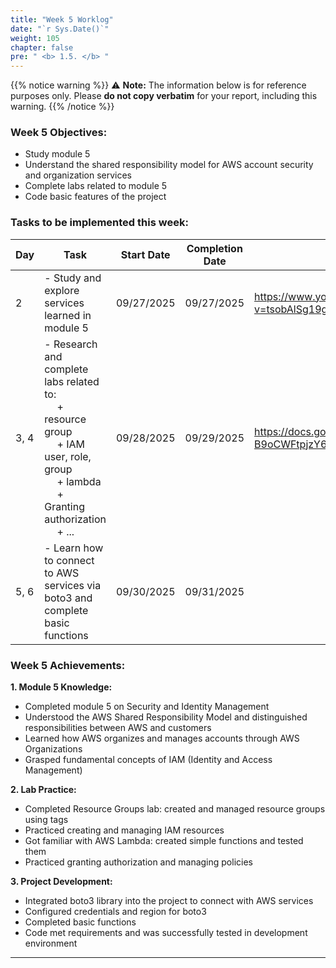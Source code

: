 ```yaml
---
title: "Week 5 Worklog"
date: "`r Sys.Date()`"
weight: 105
chapter: false
pre: " <b> 1.5. </b> "
---
```

{{% notice warning %}}
⚠️ **Note:** The information below is for reference purposes only. Please **do not copy verbatim** for your report, including this warning.
{{% /notice %}}


### Week 5 Objectives:

* Study module 5
* Understand the shared responsibility model for AWS account security and organization services
* Complete labs related to module 5
* Code basic features of the project

### Tasks to be implemented this week:
| Day  | Task                                                                                                                                                                                  | Start Date | Completion Date | Resources                          |
|------|---------------------------------------------------------------------------------------------------------------------------------------------------------------------------------------|------------|----------------| --------------------------------------- |
| 2    | - Study and explore services learned in module 5                                                                                                                                       | 09/27/2025 | 09/27/2025     |<https://www.youtube.com/watch?v=tsobAlSg19g&list=PLahN4TLWtox2a3vElknwzU_urND8hLn1i&index=150>|
| 3, 4 | - Research and complete labs related to: <br>&emsp; + resource group <br>&emsp; + IAM user, role, group  <br>&emsp; + lambda <br>&emsp; + Granting authorization <br>&emsp; + ... <br> | 09/28/2025 | 09/29/2025     | <https://docs.google.com/document/d/1kMaKUoLZ3qswxatOHh-npjqK-B9oCWFtpjzY6yKwfsI/edit?tab=t.0> |
| 5, 6 | - Learn how to connect to AWS services via boto3 and complete basic functions                                                                                                          | 09/30/2025 | 09/31/2025     |  |


### Week 5 Achievements:

**1. Module 5 Knowledge:**
- Completed module 5 on Security and Identity Management
- Understood the AWS Shared Responsibility Model and distinguished responsibilities between AWS and customers
- Learned how AWS organizes and manages accounts through AWS Organizations
- Grasped fundamental concepts of IAM (Identity and Access Management)

**2. Lab Practice:**
- Completed Resource Groups lab: created and managed resource groups using tags
- Practiced creating and managing IAM resources
- Got familiar with AWS Lambda: created simple functions and tested them
- Practiced granting authorization and managing policies

**3. Project Development:**
- Integrated boto3 library into the project to connect with AWS services
- Configured credentials and region for boto3
- Completed basic functions
- Code met requirements and was successfully tested in development environment

---